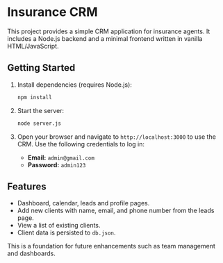 # Insurance CRM

This project provides a simple CRM application for insurance agents. It includes a Node.js backend and a minimal frontend written in vanilla HTML/JavaScript.

## Getting Started

1. Install dependencies (requires Node.js):
   ```bash
   npm install
   ```
2. Start the server:
   ```bash
   node server.js
   ```

3. Open your browser and navigate to `http://localhost:3000` to use the CRM.
   Use the following credentials to log in:
   - **Email:** `admin@gmail.com`
   - **Password:** `admin123`

## Features

- Dashboard, calendar, leads and profile pages.
- Add new clients with name, email, and phone number from the leads page.
- View a list of existing clients.
- Client data is persisted to `db.json`.

This is a foundation for future enhancements such as team management and dashboards.
